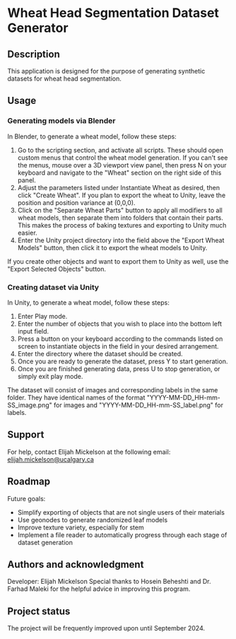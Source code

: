 # Wheat Head Segmentation Dataset Generator

## Description
This application is designed for the purpose of generating synthetic datasets for wheat head segmentation.

## Usage
### Generating models via Blender
In Blender, to generate a wheat model, follow these steps:
1. Go to the scripting section, and activate all scripts. These should open custom menus that control the wheat model generation. If you can't see the menus, mouse over a 3D viewport view panel, then press N on your keyboard and navigate to the "Wheat" section on the right side of this panel.
2. Adjust the parameters listed under Instantiate Wheat as desired, then click "Create Wheat". If you plan to export the wheat to Unity, leave the position and position variance at (0,0,0).
3. Click on the "Separate Wheat Parts" button to apply all modifiers to all wheat models, then separate them into folders that contain their parts. This makes the process of baking textures and exporting to Unity much easier.
4. Enter the Unity project directory into the field above the "Export Wheat Models" button, then click it to export the wheat models to Unity.

If you create other objects and want to export them to Unity as well, use the "Export Selected Objects" button.

### Creating dataset via Unity
In Unity, to generate a wheat model, follow these steps:
1. Enter Play mode.
2. Enter the number of objects that you wish to place into the bottom left input field.
3. Press a button on your keyboard according to the commands listed on screen to instantiate objects in the field in your desired arrangement.
4. Enter the directory where the dataset should be created.
5. Once you are ready to generate the dataset, press Y to start generation.
6. Once you are finished generating data, press U to stop generation, or simply exit play mode.

The dataset will consist of images and corresponding labels in the same folder. They have identical names of the format "YYYY-MM-DD_HH-mm-SS_image.png" for images and "YYYY-MM-DD_HH-mm-SS_label.png" for labels.

## Support
For help, contact Elijah Mickelson at the following email:
elijah.mickelson@ucalgary.ca

## Roadmap
Future goals:
- Simplify exporting of objects that are not single users of their materials
- Use geonodes to generate randomized leaf models
- Improve texture variety, especially for stem
- Implement a file reader to automatically progress through each stage of dataset generation

## Authors and acknowledgment
Developer: Elijah Mickelson
Special thanks to Hosein Beheshti and Dr. Farhad Maleki for the helpful advice in improving this program.

## Project status
The project will be frequently improved upon until September 2024.